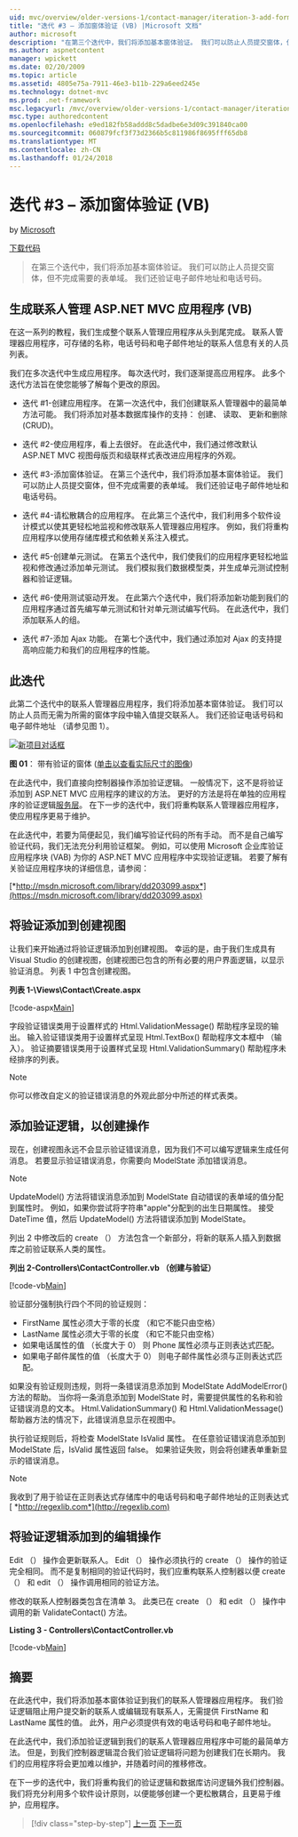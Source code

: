 ```yaml
---
uid: mvc/overview/older-versions-1/contact-manager/iteration-3-add-form-validation-vb
title: "迭代 #3 – 添加窗体验证 (VB) |Microsoft 文档"
author: microsoft
description: "在第三个迭代中，我们将添加基本窗体验证。 我们可以防止人员提交窗体，但不完成需要的表单域。 我们还验证 emai..."
ms.author: aspnetcontent
manager: wpickett
ms.date: 02/20/2009
ms.topic: article
ms.assetid: 4805e75a-7911-46e3-b11b-229a6eed245e
ms.technology: dotnet-mvc
ms.prod: .net-framework
msc.legacyurl: /mvc/overview/older-versions-1/contact-manager/iteration-3-add-form-validation-vb
msc.type: authoredcontent
ms.openlocfilehash: e9ed182fb58addd8c5dadbe6e3d09c391840ca00
ms.sourcegitcommit: 060879fcf3f73d2366b5c811986f8695fff65db8
ms.translationtype: MT
ms.contentlocale: zh-CN
ms.lasthandoff: 01/24/2018
---
```

<a name="iteration-3--add-form-validation-vb"></a>迭代 #3 – 添加窗体验证 (VB)
====================
by [Microsoft](https://github.com/microsoft)

[下载代码](iteration-3-add-form-validation-vb/_static/contactmanager_3_vb1.zip)

> 在第三个迭代中，我们将添加基本窗体验证。 我们可以防止人员提交窗体，但不完成需要的表单域。 我们还验证电子邮件地址和电话号码。


## <a name="building-a-contact-management-aspnet-mvc-application-vb"></a>生成联系人管理 ASP.NET MVC 应用程序 (VB)
  

在这一系列的教程，我们生成整个联系人管理应用程序从头到尾完成。 联系人管理器应用程序，可存储的名称，电话号码和电子邮件地址的联系人信息有关的人员列表。

我们在多次迭代中生成应用程序。 每次迭代时，我们逐渐提高应用程序。 此多个迭代方法旨在使您能够了解每个更改的原因。

- 迭代 #1-创建应用程序。 在第一次迭代中，我们创建联系人管理器中的最简单方法可能。 我们将添加对基本数据库操作的支持： 创建、 读取、 更新和删除 (CRUD)。

- 迭代 #2-使应用程序，看上去很好。 在此迭代中，我们通过修改默认 ASP.NET MVC 视图母版页和级联样式表改进应用程序的外观。

- 迭代 #3-添加窗体验证。 在第三个迭代中，我们将添加基本窗体验证。 我们可以防止人员提交窗体，但不完成需要的表单域。 我们还验证电子邮件地址和电话号码。

- 迭代 #4-请松散耦合的应用程序。 在此第三个迭代中，我们利用多个软件设计模式以使其更轻松地监视和修改联系人管理器应用程序。 例如，我们将重构应用程序以使用存储库模式和依赖关系注入模式。

- 迭代 #5-创建单元测试。 在第五个迭代中，我们使我们的应用程序更轻松地监视和修改通过添加单元测试。 我们模拟我们数据模型类，并生成单元测试控制器和验证逻辑。

- 迭代 #6-使用测试驱动开发。 在此第六个迭代中，我们将添加新功能到我们的应用程序通过首先编写单元测试和针对单元测试编写代码。 在此迭代中，我们添加联系人的组。

- 迭代 #7-添加 Ajax 功能。 在第七个迭代中，我们通过添加对 Ajax 的支持提高响应能力和我们的应用程序的性能。


## <a name="this-iteration"></a>此迭代

此第二个迭代中的联系人管理器应用程序，我们将添加基本窗体验证。 我们可以防止人员而无需为所需的窗体字段中输入值提交联系人。 我们还验证电话号码和电子邮件地址 （请参见图 1）。


[![新项目对话框](iteration-3-add-form-validation-vb/_static/image1.jpg)](iteration-3-add-form-validation-vb/_static/image1.png)

**图 01**： 带有验证的窗体 ([单击以查看实际尺寸的图像](iteration-3-add-form-validation-vb/_static/image2.png))


在此迭代中，我们直接向控制器操作添加验证逻辑。 一般情况下，这不是将验证添加到 ASP.NET MVC 应用程序的建议的方法。 更好的方法是将在单独的应用程序的验证逻辑[服务层](http://martinfowler.com/eaaCatalog/serviceLayer.html)。 在下一步的迭代中，我们将重构联系人管理器应用程序，使应用程序更易于维护。

在此迭代中，若要为简便起见，我们编写验证代码的所有手动。 而不是自己编写验证代码，我们无法充分利用验证框架。 例如，可以使用 Microsoft 企业库验证应用程序块 (VAB) 为你的 ASP.NET MVC 应用程序中实现验证逻辑。 若要了解有关验证应用程序块的详细信息，请参阅：

[*http://msdn.microsoft.com/library/dd203099.aspx*](https://msdn.microsoft.com/library/dd203099.aspx)

## <a name="adding-validation-to-the-create-view"></a>将验证添加到创建视图

让我们来开始通过将验证逻辑添加到创建视图。 幸运的是，由于我们生成具有 Visual Studio 的创建视图，创建视图已包含的所有必要的用户界面逻辑，以显示验证消息。 列表 1 中包含创建视图。

**列表 1-\Views\Contact\Create.aspx**

[!code-aspx[Main](iteration-3-add-form-validation-vb/samples/sample1.aspx)]

字段验证错误类用于设置样式的 Html.ValidationMessage() 帮助程序呈现的输出。 输入验证错误类用于设置样式呈现 Html.TextBox() 帮助程序文本框中 （输入）。 验证摘要错误类用于设置样式呈现 Html.ValidationSummary() 帮助程序未经排序的列表。

> [!NOTE] 
> 
> 你可以修改自定义的验证错误消息的外观此部分中所述的样式表类。


## <a name="adding-validation-logic-to-the-create-action"></a>添加验证逻辑，以创建操作

现在，创建视图永远不会显示验证错误消息，因为我们不可以编写逻辑来生成任何消息。 若要显示验证错误消息，你需要向 ModelState 添加错误消息。

> [!NOTE] 
> 
> UpdateModel() 方法将错误消息添加到 ModelState 自动错误的表单域的值分配到属性时。 例如，如果你尝试将字符串"apple"分配到的出生日期属性。 接受 DateTime 值，然后 UpdateModel() 方法将错误添加到 ModelState。


列出 2 中修改后的 create （） 方法包含一个新部分，将新的联系人插入到数据库之前验证联系人类的属性。

**列出 2-Controllers\ContactController.vb （创建与验证）**

[!code-vb[Main](iteration-3-add-form-validation-vb/samples/sample2.vb)]

验证部分强制执行四个不同的验证规则：

- FirstName 属性必须大于零的长度 （和它不能只由空格）
- LastName 属性必须大于零的长度 （和它不能只由空格）
- 如果电话属性的值 （长度大于 0） 则 Phone 属性必须与正则表达式匹配。
- 如果电子邮件属性的值 （长度大于 0） 则电子邮件属性必须与正则表达式匹配。

如果没有验证规则违规，则将一条错误消息添加到 ModelState AddModelError() 方法的帮助。 当你将一条消息添加到 ModelState 时，需要提供属性的名称和验证错误消息的文本。 Html.ValidationSummary() 和 Html.ValidationMessage() 帮助器方法的情况下，此错误消息显示在视图中。

执行验证规则后，将检查 ModelState IsValid 属性。 在任意验证错误消息添加到 ModelState 后，IsValid 属性返回 false。 如果验证失败，则会将创建表单重新显示的错误消息。

> [!NOTE] 
> 
> 我收到了用于验证在正则表达式存储库中的电话号码和电子邮件地址的正则表达式[ *http://regexlib.com*](http://regexlib.com)


## <a name="adding-validation-logic-to-the-edit-action"></a>将验证逻辑添加到的编辑操作

Edit （） 操作会更新联系人。 Edit （） 操作必须执行的 create （） 操作的验证完全相同。 而不是复制相同的验证代码时，我们应重构联系人控制器以便 create （） 和 edit （） 操作调用相同的验证方法。

修改的联系人控制器类包含在清单 3。 此类已在 create （） 和 edit （） 操作中调用的新 ValidateContact() 方法。

**Listing 3 - Controllers\ContactController.vb**

[!code-vb[Main](iteration-3-add-form-validation-vb/samples/sample3.vb)]

## <a name="summary"></a>摘要

在此迭代中，我们将添加基本窗体验证到我们的联系人管理器应用程序。 我们验证逻辑阻止用户提交新的联系人或编辑现有联系人，无需提供 FirstName 和 LastName 属性的值。 此外，用户必须提供有效的电话号码和电子邮件地址。

在此迭代中，我们添加验证逻辑到我们的联系人管理器应用程序中可能的最简单方法。 但是，到我们控制器逻辑混合我们验证逻辑将问题为创建我们在长期内。 我们的应用程序将会更加难以维护，并随着时间的推移修改。

在下一步的迭代中，我们将重构我们的验证逻辑和数据库访问逻辑外我们控制器。 我们将充分利用多个软件设计原则，以便能够创建一个更松散耦合，且更易于维护，应用程序。

>[!div class="step-by-step"]
[上一页](iteration-2-make-the-application-look-nice-vb.md)
[下一页](iteration-4-make-the-application-loosely-coupled-vb.md)
